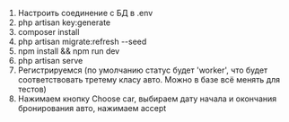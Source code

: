 1. Настроить соединение с БД в .env
2. php artisan key:generate
3. composer install
4. php artisan migrate:refresh --seed
5. npm install && npm run dev
6. php artisan serve
7. Регистрируемся (по умолчанию статус будет 'worker', что будет соответствовать третему класу авто. Можно в базе всё менять для тестов)
8. Нажимаем кнопку Choose car, выбираем дату начала и окончания бронирования авто, нажимаем accept



